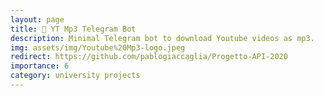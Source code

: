 ```yaml
---
layout: page
title: 🎵 YT Mp3 Telegram Bot
description: Minimal Telegram bot to download Youtube videos as mp3.
img: assets/img/Youtube%20Mp3-logo.jpeg
redirect: https://github.com/pablogiaccaglia/Progetto-API-2020
importance: 6
category: university projects
---
```

